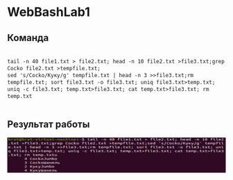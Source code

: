 # WebBashLab1
## Команда
<pre>
<code>
tail -n 40 file1.txt > file2.txt; head -n 10 file2.txt >file3.txt;grep Cocko file2.txt >tempfile.txt;
sed 's/Cocko/Куку/g' tempfile.txt | head -n 3 >>file3.txt;rm tempfile.txt; sort file3.txt -o file3.txt; uniq file3.txt>temp.txt;
uniq -c file3.txt; temp.txt>file3.txt; cat temp.txt>file3.txt; rm temp.txt
</code>
</pre>
## Результат работы
<img src="bash_lab_1.png"></img>
